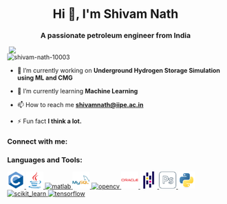 <h1 align="center">Hi 👋, I'm Shivam Nath</h1>
<h3 align="center">A passionate petroleum engineer from India</h3>
<img align="right"  width="500" src="[https://www.google.com/url?sa=i&url=https%3A%2F%2Fgiphy.com%2Fgifs%2FDlubal-Software-L7uiifsdmlefcrH7Vn&psig=AOvVaw1sLUk8wq_R9mBBqUkI4lu8&ust=1710597469369000&source=images&cd=vfe&opi=89978449&ved=0CBIQjRxqFwoTCMCDjqa29oQDFQAAAAAdAAAAABAE](https://www.google.com/url?sa=i&url=https%3A%2F%2Fwww.linkedin.com%2Fpulse%2Fpositions-reservoir-simulation-enhanced-oil-recovery-management&psig=AOvVaw39TKJdf-zJwgvKfnKwXqqP&ust=1710597822068000&source=images&cd=vfe&opi=89978449&ved=0CBMQjRxqFwoTCOC72M239oQDFQAAAAAdAAAAABAW)" >
<p align="left"> <img src="https://komarev.com/ghpvc/?username=shivam-nath-10003&label=Profile%20views&color=0e75b6&style=flat" alt="shivam-nath-10003" /> </p>

- 🔭 I’m currently working on **Underground Hydrogen Storage Simulation using ML and CMG**

- 🌱 I’m currently learning **Machine Learning**

- 📫 How to reach me **shivamnath@iipe.ac.in**

- ⚡ Fun fact **I think a lot.**

<h3 align="left">Connect with me:</h3>
<p align="left">
</p>

<h3 align="left">Languages and Tools:</h3>
<p align="left"> <a href="https://www.cprogramming.com/" target="_blank" rel="noreferrer"> <img src="https://raw.githubusercontent.com/devicons/devicon/master/icons/c/c-original.svg" alt="c" width="40" height="40"/> </a> <a href="https://www.java.com" target="_blank" rel="noreferrer"> <img src="https://raw.githubusercontent.com/devicons/devicon/master/icons/java/java-original.svg" alt="java" width="40" height="40"/> </a> <a href="https://www.mathworks.com/" target="_blank" rel="noreferrer"> <img src="https://upload.wikimedia.org/wikipedia/commons/2/21/Matlab_Logo.png" alt="matlab" width="40" height="40"/> </a> <a href="https://www.mysql.com/" target="_blank" rel="noreferrer"> <img src="https://raw.githubusercontent.com/devicons/devicon/master/icons/mysql/mysql-original-wordmark.svg" alt="mysql" width="40" height="40"/> </a> <a href="https://opencv.org/" target="_blank" rel="noreferrer"> <img src="https://www.vectorlogo.zone/logos/opencv/opencv-icon.svg" alt="opencv" width="40" height="40"/> </a> <a href="https://www.oracle.com/" target="_blank" rel="noreferrer"> <img src="https://raw.githubusercontent.com/devicons/devicon/master/icons/oracle/oracle-original.svg" alt="oracle" width="40" height="40"/> </a> <a href="https://pandas.pydata.org/" target="_blank" rel="noreferrer"> <img src="https://raw.githubusercontent.com/devicons/devicon/2ae2a900d2f041da66e950e4d48052658d850630/icons/pandas/pandas-original.svg" alt="pandas" width="40" height="40"/> </a> <a href="https://www.photoshop.com/en" target="_blank" rel="noreferrer"> <img src="https://raw.githubusercontent.com/devicons/devicon/master/icons/photoshop/photoshop-line.svg" alt="photoshop" width="40" height="40"/> </a> <a href="https://www.python.org" target="_blank" rel="noreferrer"> <img src="https://raw.githubusercontent.com/devicons/devicon/master/icons/python/python-original.svg" alt="python" width="40" height="40"/> </a> <a href="https://scikit-learn.org/" target="_blank" rel="noreferrer"> <img src="https://upload.wikimedia.org/wikipedia/commons/0/05/Scikit_learn_logo_small.svg" alt="scikit_learn" width="40" height="40"/> </a> <a href="https://www.tensorflow.org" target="_blank" rel="noreferrer"> <img src="https://www.vectorlogo.zone/logos/tensorflow/tensorflow-icon.svg" alt="tensorflow" width="40" height="40"/> </a> </p>

